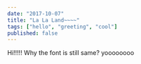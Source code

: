 ```yaml
---
date: "2017-10-07"
title: "La La Land~~~~"
tags: ["hello", "greeting", "cool"]
published: false
---
```


Hi!!!!!
Why the font is still same? yoooooooo